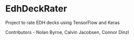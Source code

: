 # EdhDeckRater

Project to rate EDH decks using TensorFlow and Keras

Contributors - Nolan Byrne, Calvin Jacobsen, Connor Dinzl
